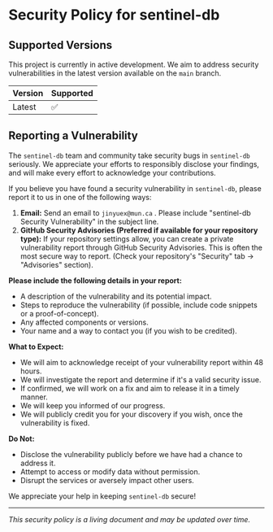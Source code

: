 # Security Policy for sentinel-db

## Supported Versions

This project is currently in active development. We aim to address security vulnerabilities in the latest version available on the `main` branch.

| Version | Supported          |
| ------- | ------------------ |
| Latest  | :white_check_mark: |

## Reporting a Vulnerability

The `sentinel-db` team and community take security bugs in `sentinel-db` seriously. We appreciate your efforts to responsibly disclose your findings, and will make every effort to acknowledge your contributions.

If you believe you have found a security vulnerability in `sentinel-db`, please report it to us in one of the following ways:

1.  **Email:** Send an email to `jinyuex@mun.ca` . Please include "sentinel-db Security Vulnerability" in the subject line.
2.  **GitHub Security Advisories (Preferred if available for your repository type):** If your repository settings allow, you can create a private vulnerability report through GitHub Security Advisories. This is often the most secure way to report. (Check your repository's "Security" tab -> "Advisories" section).

**Please include the following details in your report:**

* A description of the vulnerability and its potential impact.
* Steps to reproduce the vulnerability (if possible, include code snippets or a proof-of-concept).
* Any affected components or versions.
* Your name and a way to contact you (if you wish to be credited).

**What to Expect:**

* We will aim to acknowledge receipt of your vulnerability report within 48 hours.
* We will investigate the report and determine if it's a valid security issue.
* If confirmed, we will work on a fix and aim to release it in a timely manner.
* We will keep you informed of our progress.
* We will publicly credit you for your discovery if you wish, once the vulnerability is fixed.

**Do Not:**

* Disclose the vulnerability publicly before we have had a chance to address it.
* Attempt to access or modify data without permission.
* Disrupt the services or aversely impact other users.

We appreciate your help in keeping `sentinel-db` secure!

---

*This security policy is a living document and may be updated over time.*
